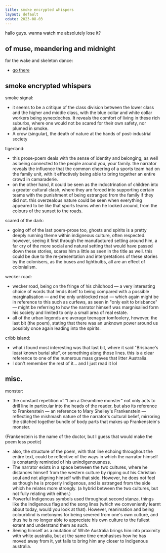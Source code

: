```yaml
---
title: smoke encrypted whispers
layout: default
cdate: 2023-08-03
---
```


hallo guys. wanna watch me absolutely lose it?

## of muse, meandering and midnight

for the wake and skeleton dance:
- [go there](notes/for-the-wake-and-skeleton-dance.md)

## smoke encrypted whispers

smoke signal:
- it seems to be a critique of the class division between the lower class and the higher and middle class, with the blue collar and white collar workers being synecdoches. It reveals the comfort of living in these rich suburbs, where one would not be scared for their own safety, nor plumed in smoke.
- A crow (singular), the death of nature at the hands of post-industrial society

tigerland:
- this prose-poem deals with the sense of identity and belonging, as well as being connected to the people around you, your family. the narrator reveals the influence that the common cheering of a sports team had on the family unit, with it effectively being able to bring together an entire crowd in camaraderie.
- on the other hand, it could be seen as the indoctrination of children into a greater cultural clash, where they are forced into supporting certain teams with the punishment of being estranged from the family if they did not. this overzealous nature could be seen when everything appeared to be like that sports teams when he looked around, from the colours of the sunset to the roads.

scared of the dark:
- going off of the last poem-prose too, ghosts and spirits is a pretty deeply running theme within indigneous culture, often respected. however, seeing it first through the manufactured setting around him, a far cry of the more social and natural setting that would have passed down these stories, scares him a little as seen in the title as well. this could be due to the re-presentation and interpretations of these stories by the colonisers, as the buses and lightbulbs, all are an effect of colonialism.

wecker road:
- wecker road, being on the fringe of his childhood — a very interesting choice of words that lends itself to being compared with a possible marginalisation — and the only unblocked road — which again might be in reference to this such as curfews, as seen in "only exit to brisbance" — might be referring to how the narrator himself was margnisalied form his society and limited to only a small area of real estate.
- all of the urban legends are average teenager tomfoolery, however, the last bit (the poem), stating that there was an unknown power around us possibly once again leading into the spirits.

cribb island:
- what i found most interesting was that last bit, where it said "Brisbane's least known burial site", or something along those lines. this is a clear reference to one of the numerous mass graves that litter Australia.
- I don't remember the rest of it... and I just read it lol

## misc.

monster:
- the constant repetition of "I am a Dreamtime monster" not only acts to drill line in particular into the heads of the reader, but also its reference to Frankenstein — an reference to Mary Shelley's Frankenstein — reflecting the mishmash nature of the narrator's cultural belief, mirroring the stitched together bundle of body parts that makes up Frankenstein's monster.

(Frankenstein is the name of the doctor, but I guess that would make the poem less poetic)

- also, the structure of the poem, with that line echoing throughout the entire text, could be reflective of the ways in which the narrator himself is constantly reminded of his unindigenousness.
- The narrator exists in a space between the two cultures, where he distances himself from the western culture by ripping out his Christian soul and not aligning himself with that side. However, he does not feel as though he is properly Indigenous, and is estranged from the side which he relates more strongly. (a hybrid between the two cultures, but not fully relating with either.)
- Powerful Indigenous symbols used throughout second stanza, things like the Indigenous flag and the song lines (which we conveniently learnt about today, would you look at that). However, reanimation and being colourblind is metonyms for being severed from one's own culture, and thus he is no longer able to appreciate his own culture to the fullest extent and understand them as such. 
- Seeing himself as a mutation of White Australia brings him into proximity with white australia, but at the same time emphasises how he has moved away from it, yet fails to bring him any closer to Indigenous australia.
